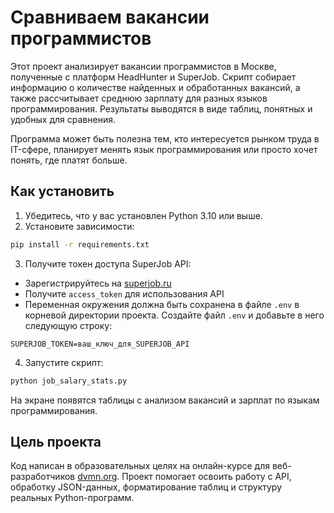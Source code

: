 # Сравниваем вакансии программистов
Этот проект анализирует вакансии программистов в Москве, полученные с платформ HeadHunter и SuperJob. Скрипт собирает информацию о количестве найденных и обработанных вакансий, а также рассчитывает среднюю зарплату для разных языков программирования. Результаты выводятся в виде таблиц, понятных и удобных для сравнения.

Программа может быть полезна тем, кто интересуется рынком труда в IT-сфере, планирует менять язык программирования или просто хочет понять, где платят больше.

## Как установить
1. Убедитесь, что у вас установлен Python 3.10 или выше.
2. Установите зависимости:
```bash
pip install -r requirements.txt
```
3. Получите токен доступа SuperJob API:
* Зарегистрируйтесь на [superjob.ru](https://api.superjob.ru/)
* Получите `access_token` для использования API
* Переменная окружения должна быть сохранена в файле `.env` в корневой директории проекта. Создайте файл `.env` и добавьте в него следующую строку:
```text
SUPERJOB_TOKEN=ваш_ключ_для_SUPERJOB_API
```
4. Запустите скрипт:
```bash
python job_salary_stats.py
```
На экране появятся таблицы с анализом вакансий и зарплат по языкам программирования.

## Цель проекта 
Код написан в образовательных целях на онлайн-курсе для веб-разработчиков [dvmn.org](https://dvmn.org/).
Проект помогает освоить работу с API, обработку JSON-данных, форматирование таблиц и структуру реальных Python-программ.
